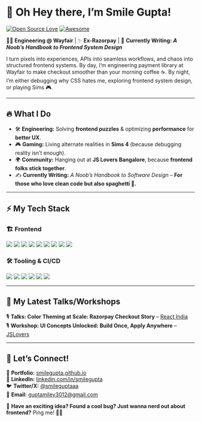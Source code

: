# 👋 Oh Hey there, I’m Smile Gupta!  

[![Open Source Love](https://badges.frapsoft.com/os/v2/open-source.svg?v=103)](https://github.com/smilegupta)  [![Awesome](https://cdn.rawgit.com/sindresorhus/awesome/d7305f38d29fed78fa85652e3a63e154dd8e8829/media/badge.svg)](https://github.com/smilegupta)  

👩‍💻 **Engineering @ Wayfair** | ✨ **Ex-Razorpay** | 📖 **Currently Writing: *A Noob’s Handbook to Frontend System Design***  

I turn pixels into experiences, APIs into seamless workflows, and chaos into structured frontend systems. 
By day, I’m engineering payment library at Wayfair to make checkout smoother than your morning coffee ☕.
By night, I’m either debugging why CSS hates me, exploring frontend system design, or playing Sims 🎮.  

---
## 🔥 What I Do  

- 🛠️ **Engineering:** Solving **frontend puzzles** & optimizing **performance** for **better UX**.  
- 🎮 **Gaming:** Living alternate realities in **Sims 4** (because debugging reality isn’t enough).  
- 🌍 **Community:** Hanging out at **JS Lovers Bangalore**, because **frontend folks stick together**.  
- ✍️ **Currently Writing:** *A Noob’s Handbook to Software Design* – **For those who love clean code but also spaghetti 🍝.**  
---

## ⚡ My Tech Stack  

### 🏗️ **Frontend**  
![](https://img.shields.io/badge/HTML5-E34F26?style=for-the-badge&logo=html5&logoColor=white)  ![](https://img.shields.io/badge/CSS3-1572B6?style=for-the-badge&logo=css3&logoColor=white)  ![](https://img.shields.io/badge/JavaScript-F7DF1E?style=for-the-badge&logo=javascript&logoColor=black)  ![](https://img.shields.io/badge/TypeScript-3178C6?style=for-the-badge&logo=typescript&logoColor=white)  ![](https://img.shields.io/badge/React-20232A?style=for-the-badge&logo=react&logoColor=61DAFB)  ![](https://img.shields.io/badge/Svelte-FF3E00?style=for-the-badge&logo=svelte&logoColor=white)  ![](https://img.shields.io/badge/TailwindCSS-38B2AC?style=for-the-badge&logo=tailwind-css&logoColor=white)  ![](https://img.shields.io/badge/Next.js-000000?style=for-the-badge&logo=next.js&logoColor=white)  ![](https://img.shields.io/badge/Storybook-FF4785?style=for-the-badge&logo=storybook&logoColor=white)  

### 🛠️ **Tooling & CI/CD**  
![](https://img.shields.io/badge/Vite-646CFF?style=for-the-badge&logo=vite&logoColor=white)  ![](https://img.shields.io/badge/Webpack-8DD6F9?style=for-the-badge&logo=webpack&logoColor=black)  ![](https://img.shields.io/badge/Babel-F9DC3E?style=for-the-badge&logo=babel&logoColor=black)  ![](https://img.shields.io/badge/ESLint-4B32C3?style=for-the-badge&logo=eslint&logoColor=white)  ![](https://img.shields.io/badge/Husky-CC0000?style=for-the-badge&logo=git&logoColor=white)  ![](https://img.shields.io/badge/GitHub_Actions-2088FF?style=for-the-badge&logo=github-actions&logoColor=white)  

---

## 🎤 My Latest Talks/Workshops

🎙 **Talks: Color Theming at Scale: Razorpay Checkout Story** – [React India](https://x.com/smileguptaaa/status/1846114758098842052)  
🎙 **Workshop: UI Concepts Unlocked: Build Once, Apply Anywhere** – [JSLovers](https://github.com/smilegupta/jslovers-w2)


---

## 🚀 Let’s Connect!  

📌 **Portfolio:** [smilegupta.github.io](https://smilegupta.github.io/)  
💼 **LinkedIn:** [linkedin.com/in/smilegupta](https://www.linkedin.com/in/smilegupta/)  
🐦 **Twitter/X:** [@smileguptaaa](https://twitter.com/smileguptaaa)  
📩 **Email:** [guptamiley3012@gmail.com](mailto:guptamiley3012@gmail.com)  

💬 **Have an exciting idea? Found a cool bug? Just wanna nerd out about frontend?** Ping me! 🚀🔥  
